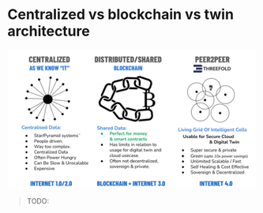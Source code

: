 # Centralized vs blockchain vs twin architecture

![](img/centralized_blockchain_twin_.jpg)

>TODO: 
